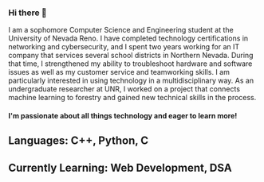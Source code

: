 ### Hi there 👋

I am a sophomore Computer Science and Engineering student at the University of Nevada Reno. I have completed technology certifications in networking and cybersecurity, and I spent two years working for an IT company that services several school districts in Northern Nevada. During that time, I strengthened my ability to troubleshoot hardware and software issues as well as my customer service and teamworking skills. 
I am particularly interested in using technology in a multidisciplinary way. As an undergraduate researcher at UNR, I worked on a project that connects machine learning to forestry and gained new technical skills in the process. 

#### I'm passionate about all things technology and eager to learn more!

## Languages: C++, Python, C

## Currently Learning: Web Development, DSA


